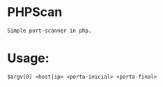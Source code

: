 # PHPScan
```
Simple port-scanner in php.
```
# Usage:
```
$argv[0] <host|ip> <porta-inicial> <porta-final>
``` 
